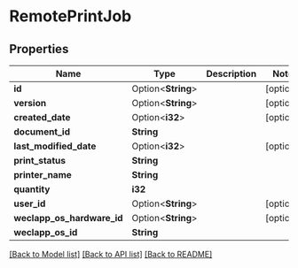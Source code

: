 # RemotePrintJob

## Properties

Name | Type | Description | Notes
------------ | ------------- | ------------- | -------------
**id** | Option<**String**> |  | [optional]
**version** | Option<**String**> |  | [optional]
**created_date** | Option<**i32**> |  | [optional]
**document_id** | **String** |  | 
**last_modified_date** | Option<**i32**> |  | [optional]
**print_status** | **String** |  | 
**printer_name** | **String** |  | 
**quantity** | **i32** |  | 
**user_id** | Option<**String**> |  | [optional]
**weclapp_os_hardware_id** | Option<**String**> |  | [optional]
**weclapp_os_id** | **String** |  | 

[[Back to Model list]](../README.md#documentation-for-models) [[Back to API list]](../README.md#documentation-for-api-endpoints) [[Back to README]](../README.md)


